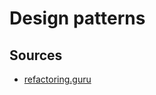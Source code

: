 # Design patterns

<Posts/>

## Sources

* [refactoring.guru](https://refactoring.guru/design-patterns/composite)